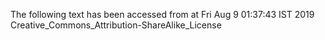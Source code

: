 The following text has been accessed from at Fri Aug 9 01:37:43 IST 2019
Creative_Commons_Attribution-ShareAlike_License
